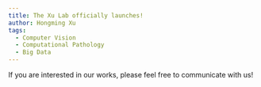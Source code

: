 ```yaml
---
title: The Xu Lab officially launches!
author: Hongming Xu
tags:
  - Computer Vision
  - Computational Pathology
  - Big Data
---
```


If you are interested in our works, please feel free to communicate with us!
